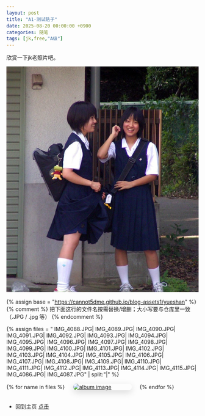 ```yaml
---
layout: post
title: "A1-测试贴子"
date: 2025-08-20 00:00:00 +0900
categories: 随笔
tags: [jk,free,"A级"]
---
```


欣赏一下jk老照片吧。

![我的图片](/assets/img/2.jpg)




<!-- 响应式图片展示（大屏幕三张，手机一张） -->
<style>
  .gallery-responsive {
    display: grid;
    grid-template-columns: repeat(3, 1fr);
    gap: 20px;
    margin: 1rem 0 2rem;
  }
  .gallery-responsive a { 
    display:block; 
    border-radius:12px; 
    overflow:hidden; 
    box-shadow:0 6px 18px rgba(0,0,0,.15); 
  }
  .gallery-responsive img { 
    width:100%; 
    height:auto; 
    object-fit:cover;
    display:block; 
  }
  @media (max-width: 768px) {
    .gallery-responsive {
      grid-template-columns: 1fr;
    }
  }
</style>

<!-- 相册：引用外部仓库 blog-assets1/yueshan -->
<style>
  .gallery-responsive {
    display:grid; grid-template-columns:repeat(3,1fr);
    gap:20px; margin:1rem 0 2rem;
  }
  .gallery-responsive a{display:block;border-radius:12px;overflow:hidden;box-shadow:0 6px 18px rgba(0,0,0,.15)}
  .gallery-responsive img{width:100%;height:auto;object-fit:cover;display:block}
  @media (max-width:768px){.gallery-responsive{grid-template-columns:1fr}}
</style>

{% assign base = "https://cannot5dme.github.io/blog-assets1/yueshan" %}
{% comment %}
  把下面这行的文件名按需替换/增删；大小写要与仓库里一致（.JPG / .jpg 等）
{% endcomment %}

{% assign files = "
IMG_4088.JPG|
IMG_4089.JPG|
IMG_4090.JPG|
IMG_4091.JPG|
IMG_4092.JPG|
IMG_4093.JPG|
IMG_4094.JPG|
IMG_4095.JPG|
IMG_4096.JPG|
IMG_4097.JPG|
IMG_4098.JPG|
IMG_4099.JPG|
IMG_4100.JPG|
IMG_4101.JPG|
IMG_4102.JPG|
IMG_4103.JPG|
IMG_4104.JPG|
IMG_4105.JPG|
IMG_4106.JPG|
IMG_4107.JPG|
IMG_4108.JPG|
IMG_4109.JPG|
IMG_4110.JPG|
IMG_4111.JPG|
IMG_4112.JPG|
IMG_4113.JPG|
IMG_4114.JPG|
IMG_4115.JPG|
IMG_4086.JPG|
IMG_4087.JPG" | split:"|" %}


<div class="gallery-responsive">
  {% for name in files %}
    <a href="{{ base }}/{{ name }}" target="_blank" rel="noopener">
      <img src="{{ base }}/{{ name }}" alt="album image" loading="lazy">
    </a>
  {% endfor %}
</div>

- 回到主页 [点击](https://cannot5dme.github.io)
